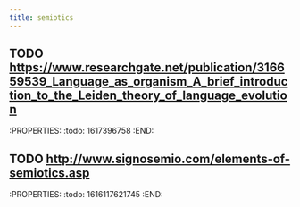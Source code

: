 ```yaml
---
title: semiotics
---
```


## TODO https://www.researchgate.net/publication/316659539_Language_as_organism_A_brief_introduction_to_the_Leiden_theory_of_language_evolution
:PROPERTIES:
:todo: 1617396758
:END:


## TODO http://www.signosemio.com/elements-of-semiotics.asp
:PROPERTIES:
:todo: 1616117621745
:END:

